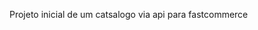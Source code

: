 Projeto inicial de um catsalogo via api para fastcommerce


<!---
santanacouto/santanacouto is a ✨ special ✨ repository because its `README.md` (this file) appears on your GitHub profile.
You can click the Preview link to take a look at your changes.
--->
